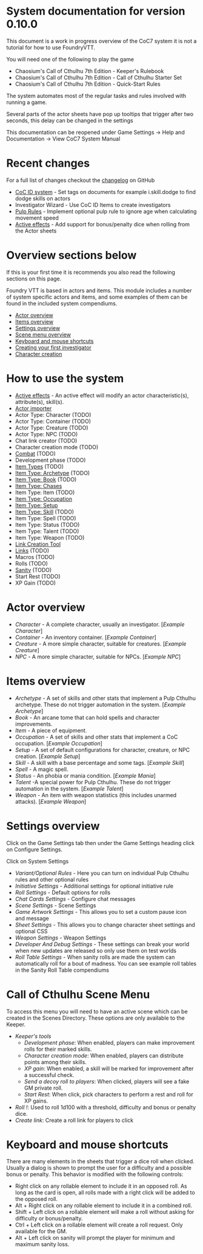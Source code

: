 # System documentation for version 0.10.0

This document is a work in progress overview of the CoC7 system it is not a tutorial for how to use FoundryVTT.

You will need one of the following to play the game

- Chaosium's Call of Cthulhu 7th Edition - Keeper's Rulebook
- Chaosium's Call of Cthulhu 7th Edition - Call of Cthulhu Starter Set
- Chaosium's Call of Cthulhu 7th Edition - Quick-Start Rules

The system automates most of the regular tasks and rules involved with running a game.

Several parts of the actor sheets have pop up tooltips that trigger after two seconds, this delay can be changed in the settings

This documentation can be reopened under Game Settings -> Help and Documentation -> View CoC7 System Manual

# Recent changes

For a full list of changes checkout the [changelog](https://github.com/Miskatonic-Investigative-Society/CoC7-FoundryVTT/blob/develop/.github/CHANGELOG.md) on GitHub

 - [CoC ID system](coc-id-system.md) - Set tags on documents for example i.skill.dodge to find dodge skills on actors
 - Investigator Wizard - Use CoC ID Items to create investigators
 - [Pulp Rules](#settings-overview) - Implement optional pulp rule to ignore age when calculating movement speed
 - [Active effects](effects.md) - Add support for bonus/penalty dice when rolling from the Actor sheets

# Overview sections below

If this is your first time it is recommends you also read the following sections on this page.

Foundry VTT is based in actors and items. This module includes a number of system specific actors and items, and some examples of them can be found in the included system compendiums.

- [Actor overview](#actor-overview)
- [Items overview](#items-overview)
- [Settings overview](#settings-overview)
- [Scene menu overview](#call-of-cthulhu-scene-menu)
- [Keyboard and mouse shortcuts](#keyboard-and-mouse-shortcuts)
- [Creating your first investigator](first_investigator.md)
- [Character creation](character_creation.md)

# How to use the system

- [Active effects](effects.md) - An active effect will modify an actor characteristic(s), attribute(s), skill(s).
- [Actor importer](actor_importer.md)
- Actor Type: Character (TODO)
- Actor Type: Container (TODO)
- Actor Type: Creature (TODO)
- Actor Type: NPC (TODO)
- Chat link creator (TODO)
- Character creation mode (TODO)
- [Combat](combat.md) (TODO)
- Development phase (TODO)
- [Item Types](items.md) (TODO)
- [Item Type: Archetype](item_archetype.md) (TODO)
- [Item Type: Book](item_book.md) (TODO)
- [Item Type: Chases](chases.md)
- Item Type: Item (TODO)
- [Item Type: Occupation](item_occupation.md)
- [Item Type: Setup](item_setup.md)
- [Item Type: Skill](item_skill.md) (TODO)
- Item Type: Spell (TODO)
- Item Type: Status (TODO)
- Item Type: Talent (TODO)
- Item Type: Weapon (TODO)
- [Link Creation Tool](link_creation_window.md)
- [Links](links.md) (TODO)
- Macros (TODO)
- Rolls (TODO)
- [Sanity](sanity.md) (TODO)
- Start Rest (TODO)
- XP Gain (TODO)

# Actor overview

- _Character_ - A complete character, usually an investigator. [_Example Character_]
- _Container_ - An inventory container. [_Example Container_]
- _Creature_ - A more simple character, suitable for creatures. [_Example Creature_]
- _NPC_ - A more simple character, suitable for NPCs. [_Example NPC_]

# Items overview

- _Archetype_ - A set of skills and other stats that implement a Pulp Cthulhu archetype. These do not trigger automation in the system. [_Example Archetype_]
- _Book_ - An arcane tome that can hold spells and character improvements.
- _Item_ - A piece of equipment.
- _Occupation_ - A set of skills and other stats that implement a CoC occupation. [_Example Occupation_]
- _Setup_ - A set of default configurations for character, creature, or NPC creation. [_Example Setup_]
- _Skill_ - A skill with a base percentage and some tags. [_Example Skill_]
- _Spell_ - A magic spell.
- _Status_ - An phobia or mania condition. [_Example Mania_]
- _Talent_ -A special power for Pulp Cthulhu. These do not trigger automation in the system. [_Example Talent_]
- _Weapon_ - An item with weapon statistics (this includes unarmed attacks). [_Example Weapon_]

# Settings overview

Click on the Game Settings tab then under the Game Settings heading click on Configure Settings.

Click on System Settings

- _Variant/Optional Rules_ - Here you can turn on individual Pulp Cthulhu rules and other optional rules
- _Initiative Settings_ - Additional settings for optional initiative rule
- _Roll Settings_ - Default options for rolls
- _Chat Cards Settings_ - Configure chat messages
- _Scene Settings_ - Scene Settings
- _Game Artwork Settings_ - This allows you to set a custom pause icon and message
- _Sheet Settings_ - This allows you to change character sheet settings and optional CSS
- _Weapon Settings_ - Weapon Settings
- _Developer And Debug Settings_ - These settings can break your world when new updates are released so only use them on test worlds
- _Roll Table Settings_ - When sanity rolls are made the system can automatically roll for a bout of madness. You can see example roll tables in the Sanity Roll Table compendiums

# Call of Cthulhu Scene Menu

To access this menu you will need to have an active scene which can be created in the Scenes Directory. These options are only available to the Keeper.

- _Keeper's tools_
  - _Development phase_: When enabled, players can make improvement rolls for their marked skills.
  - _Character creation mode_: When enabled, players can distribute points among their skills.
  - _XP gain_: When enabled, a skill will be marked for improvement after a successful check.
  - _Send a decoy roll to players_: When clicked, players will see a fake GM private roll.
  - _Start Rest_: When click, pick characters to perform a rest and roll for XP gains.
- _Roll !_: Used to roll 1d100 with a threshold, difficulty and bonus or penalty dice.
- _Create link_: Create a roll link for players to click

# Keyboard and mouse shortcuts

There are many elements in the sheets that trigger a dice roll when clicked. Usually a dialog is shown to prompt the user for a difficulty and a possible bonus or penalty. This behavior is modified with the following controls:

- Right click on any rollable element to include it in an opposed roll. As long as the card is open, all rolls made
  with a right click will be added to the opposed roll.
- Alt + Right click on any rollable element to include it in a combined roll.
- Shift + Left click on a rollable element will make a roll without asking for difficulty or bonus/penalty.
- Ctrl + Left click on a rollable element will create a roll request. Only available for the GM.
- Alt + Left click on sanity will prompt the player for minimum and maximum sanity loss.
